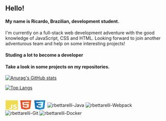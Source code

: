  ## Hello! 
 #### My name is Ricardo, Brazilian, development student. 
 I'm currently on a full-stack web development adventure with the good knowledge of JavaScript, CSS and HTML. Looking forward to join another adventurous team and help   on some interesting projects!
 #### Studing a lot to become a developer
 #### Take a look in some projects on my repositories. 



[![Anurag's GitHub stats](https://github-readme-stats.vercel.app/api?username=rbettarelli&show_icons=true&theme=dark)](https://github.com/rbettarelli/github-readme-stats)

[![Top Langs](https://github-readme-stats.vercel.app/api/top-langs/?username=rbettarelli&layout=compact&show_icons=true&theme=dark)](https://github.com/rbettarelli/github-readme-stats)

<div style="display: inline_block"><br>
  <img align="center" alt="rbettarelli-Js" height="30" width="40" src="https://raw.githubusercontent.com/devicons/devicon/master/icons/javascript/javascript-plain.svg">
  <img align="center" alt="rbettarelli-Ts" height="30" width="40" src="https://raw.githubusercontent.com/devicons/devicon/master/icons/html5/html5-original.svg">
  <img align="center" alt="rbettarelli-CSS" height="30" width="40" src="https://raw.githubusercontent.com/devicons/devicon/master/icons/css3/css3-original.svg">
  <img align="center" alt="rbettarelli-Java" height="30" width="40" src="https://cdn.jsdelivr.net/gh/devicons/devicon/icons/java/java-original.svg">
  <img align="center" alt="rbettarelli-Webpack" height="30" width="40" src="https://cdn.jsdelivr.net/gh/devicons/devicon/icons/webpack/webpack-plain.svg">
  <img align="center" alt="rbettarelli-Git" height="30" width="40" src="https://cdn.jsdelivr.net/gh/devicons/devicon/icons/git/git-plain.svg">
 <img align="center" alt="rbettarelli-Docker" height="30" width="40" src="https://cdn.jsdelivr.net/gh/devicons/devicon/icons/docker/docker-original.svg">
 
 
 
 
 
 

</div>



